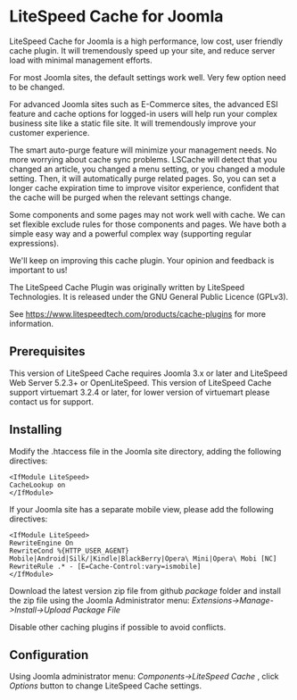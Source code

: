 LiteSpeed Cache for Joomla
============================
LiteSpeed Cache for Joomla is a high performance, low cost, user friendly cache plugin. It will tremendously speed up your site, and reduce server load with minimal management efforts.

For most Joomla sites, the default settings work well. Very few option need to be changed.

For advanced Joomla sites such as E-Commerce sites, the advanced ESI feature and cache options for logged-in users will help run your complex business site like a static file site. It will tremendously improve your customer experience.

The smart auto-purge feature will minimize your management needs. No more worrying about cache sync problems. LSCache will detect that you changed an article, you changed a menu setting, or you changed a module setting. Then, it will automatically purge related pages. So, you can set a longer cache expiration time to improve visitor experience, confident that the cache will be purged when the relevant settings change.

Some components and some pages may not work well with cache. We can set flexible exclude rules for those components and pages. We have both a simple easy way and a powerful complex way (supporting regular expressions).

We'll keep on improving this cache plugin. Your opinion and feedback is important to us!

The LiteSpeed Cache Plugin was originally written by LiteSpeed Technologies. It is released under the GNU General Public Licence 
(GPLv3).

See https://www.litespeedtech.com/products/cache-plugins for more information.



Prerequisites
-------------
This version of LiteSpeed Cache requires Joomla 3.x or later and LiteSpeed Web Server 5.2.3+ or OpenLiteSpeed.
This version of LiteSpeed Cache support virtuemart 3.2.4 or later, for lower version of virtuemart please contact us for support.


Installing
-------------
Modify the .htaccess file in the Joomla site directory, adding the following directives:

    <IfModule LiteSpeed>
    CacheLookup on
    </IfModule>

If your Joomla site has a separate mobile view, please add the following directives:

    <IfModule LiteSpeed>
    RewriteEngine On
    RewriteCond %{HTTP_USER_AGENT} Mobile|Android|Silk/|Kindle|BlackBerry|Opera\ Mini|Opera\ Mobi [NC] RewriteRule .* - [E=Cache-Control:vary=ismobile]
    </IfModule>

Download the latest version zip file from github *package* folder and install the zip file using the Joomla Administrator menu: 
*Extensions->Manage->Install->Upload Package File*

Disable other caching plugins if possible to avoid conflicts. 


Configuration
--------------

Using Joomla administrator menu: *Components->LiteSpeed Cache* , click *Options* button to change LiteSpeed Cache settings.
